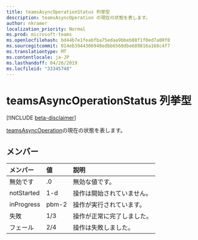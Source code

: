```yaml
---
title: teamsAsyncOperationStatus 列挙型
description: teamsAsyncOperation の現在の状態を表します。
author: nkramer
localization_priority: Normal
ms.prod: microsoft-teams
ms.openlocfilehash: bd44b7e1feabfba75edaa9bbeb88f1f0ed7a00f0
ms.sourcegitcommit: 014eb3944306948edbb6560dbe689816a168c4f7
ms.translationtype: MT
ms.contentlocale: ja-JP
ms.lasthandoff: 04/26/2019
ms.locfileid: "33345748"
---
```

# <a name="teamsasyncoperationstatus-enum-type"></a>teamsAsyncOperationStatus 列挙型

[!INCLUDE [beta-disclaimer](../../includes/beta-disclaimer.md)]

[teamsAsyncOperation](teamsasyncoperation.md)の現在の状態を表します。

## <a name="members"></a>メンバー

| メンバー | 値| 説明 |
|:---------------|:--------|:----------|
|無効です|.0|無効な値です。|
|notStarted|1-d|操作は開始されていません。|
|inProgress|pbm-2|操作が実行されています。|
|失敗|1/3|操作が正常に完了しました。|
|フェール|2/4|操作は失敗しました。|
